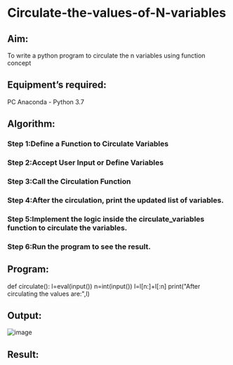 # Circulate-the-values-of-N-variables
## Aim:
To write a python program to circulate the n variables using function concept
## Equipment’s required:
PC
Anaconda - Python 3.7
## Algorithm: 
### Step 1:Define a Function to Circulate Variables 
### Step 2:Accept User Input or Define Variables
### Step 3:Call the Circulation Function
### Step 4:After the circulation, print the updated list of variables.
### Step 5:Implement the logic inside the circulate_variables function to circulate the variables.
### Step 6:Run the program to see the result. 
## Program:
def circulate():
    l=eval(input())
    n=int(input())
    l=l[n:]+l[:n]
    print("After circulating the values are:",l)
## Output:
![image](https://github.com/ibrahimfedahs/Circulate-the-values-of-N-variables/assets/150319493/d45e083b-8307-426a-8734-722289995a65)

## Result:
